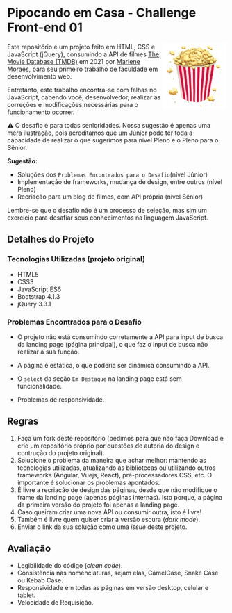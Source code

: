 # Pipocando em Casa - Challenge Front-end 01

<img src="./img/Logo.png" width="146" align="right" /> Este repositório é um projeto feito em HTML, CSS e JavaScript (jQuery), consumindo a API de filmes [The Movie Database (TMDB)](https://www.themoviedb.org/) em 2021 por [Marlene Moraes](https://github.com/MarleneMoraes), para seu primeiro trabalho de faculdade em desenvolvimento web. 

Entretanto, este trabalho encontra-se com falhas no JavaScript, cabendo você, desenvolvedor, realizar as correções e modificações necessárias para o funcionamento ocorrer.

⚠️ O desafio é para todas senioridades. Nossa sugestão é apenas uma mera ilustração, pois acreditamos que um Júnior pode ter toda a capacidade de realizar o que sugerimos para nível Pleno e o Pleno para o Sênior. 

**Sugestão:** 
- Soluções dos `Problemas Encontrados para o Desafio`(nível Júnior)
- Implementação de frameworks, mudança de design, entre outros (nível Pleno)
- Recriação para um blog de filmes, com API própria (nível Sênior)

Lembre-se que o desafio não é um processo de seleção, mas sim um exercício para desafiar seus conhecimentos na linguagem JavaScript. 

## Detalhes do Projeto
### Tecnologias Utilizadas (projeto original)
- HTML5
- CSS3
- JavaScript ES6
- Bootstrap 4.1.3
- jQuery 3.3.1

### Problemas Encontrados para o Desafio
- O projeto não está consumindo corretamente a API para input de busca da landing page (página principal), o que faz o input de busca não realizar a sua função.

- A página é estática, o que poderia ser dinâmica consumindo a API.

- O `select` da seção `Em Destaque` na landing page está sem funcionalidade.

- Problemas de responsividade.

## Regras
1. Faça um fork deste repositório (pedimos para que não faça Download e crie um repositório próprio por questões de autoria do design e contrução do projeto original).
2. Solucione o problema da maneira que achar melhor: mantendo as tecnologias utilizadas, atualizando as bibliotecas ou utilizando outros frameworks (Angular, Vuejs, React), pré-processadores CSS, etc. O importante é solucionar os problemas apontados. 
3. É livre a recriação de design das páginas, desde que não modifique o frame da landing page (apenas páginas internas). Isto porque, a página da primeira versão do projeto foi apenas a landing page. 
4. Caso queiram criar uma nova API ou consumir outra, isto é livre!
5. Também é livre quem quiser criar a versão escura (*dark mode*).
6. Enviar o link da sua solução como uma *issue* deste projeto.

## Avaliação 
- Legibilidade do código (*clean code*).
- Consistência nas nomenclaturas, sejam elas, CamelCase, Snake Case ou Kebab Case.
- Responsividade em todas as páginas em versão desktop, celular e tablet.
- Velocidade de Requisição.